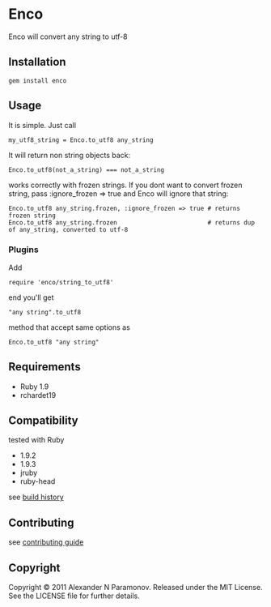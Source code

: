 Enco
==========
Enco will convert any string to utf-8

Installation
------------
    gem install enco

Usage
-----
It is simple. Just call

    my_utf8_string = Enco.to_utf8 any_string

It will return non string objects back:

    Enco.to_utf8(not_a_string) === not_a_string

works correctly with frozen strings. If you dont want to convert frozen string, pass :ignore_frozen => true and Enco
will ignore that string:

    Enco.to_utf8 any_string.frozen, :ignore_frozen => true # returns frozen string
    Enco.to_utf8 any_string.frozen                         # returns dup of any_string, converted to utf-8

### Plugins
Add

    require 'enco/string_to_utf8'

end you'll get

    "any string".to_utf8
method that accept same options as

    Enco.to_utf8 "any string"


Requirements
------------

* Ruby 1.9
* rchardet19

Compatibility
-------------
tested with Ruby

* 1.9.2
* 1.9.3
* jruby
* ruby-head

see [build history](http://travis-ci.org/#!/AlexParamonov/enco/builds)

Contributing
-------------
see [contributing guide](http://github.com/AlexParamonov/enco/blob/master/CONTRIBUTING.md)

Copyright
---------
Copyright © 2011 Alexander N Paramonov.
Released under the MIT License. See the LICENSE file for further details.